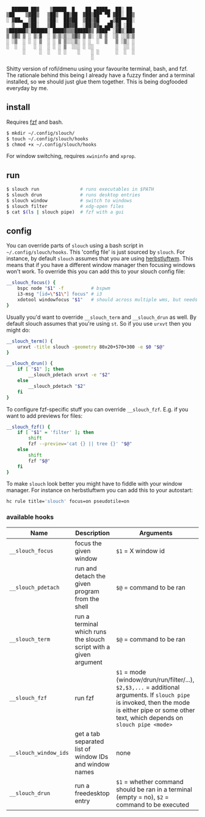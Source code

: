 
      ██████ ██▓    ▒█████  █    ██ ▄████▄  ██░ ██ 
    ▒██    ▒▓██▒   ▒██▒  ██▒██  ▓██▒██▀ ▀█ ▓██░ ██▒
    ░ ▓██▄  ▒██░   ▒██░  ██▓██  ▒██▒▓█    ▄▒██▀▀██░
      ▒   ██▒██░   ▒██   ██▓▓█  ░██▒▓▓▄ ▄██░▓█ ░██ 
    ▒██████▒░██████░ ████▓▒▒▒█████▓▒ ▓███▀ ░▓█▒░██▓
    ▒ ▒▓▒ ▒ ░ ▒░▓  ░ ▒░▒░▒░░▒▓▒ ▒ ▒░ ░▒ ▒  ░▒ ░░▒░▒
    ░ ░▒  ░ ░ ░ ▒  ░ ░ ▒ ▒░░░▒░ ░ ░  ░  ▒   ▒ ░▒░ ░
    ░  ░  ░   ░ ░  ░ ░ ░ ▒  ░░░ ░ ░░        ░  ░░ ░
          ░     ░  ░   ░ ░    ░    ░ ░      ░  ░  ░
                                   ░

Shitty version of rofi/dmenu using your favourite terminal, bash, and fzf.
The rationale behind this being
I already have a fuzzy finder and a terminal installed,
so we should just glue them together.
This is being dogfooded everyday by me.

## install

Requires [fzf](https://github.com/junegunn/fzf) and bash.

```sh
$ mkdir ~/.config/slouch/
$ touch ~/.config/slouch/hooks
$ chmod +x ~/.config/slouch/hooks
```

For window switching, requires `xwininfo` and `xprop`.

## run

```sh
$ slouch run               # runs executables in $PATH
$ slouch drun              # runs desktop entries
$ slouch window            # switch to windows
$ slouch filter            # xdg-open files
$ cat $(ls | slouch pipe)  # fzf with a gui
```

## config

You can override parts of `slouch` using a bash script in `~/.config/slouch/hooks`.
This 'config file' is just sourced by `slouch`.
For instance, by default `slouch` assumes that you are using [herbstluftwm](https://herbstluftwm.org/).
This means that if you have a different window manager then focusing windows won't work.
To override this you can add this to your slouch config file:

```sh
__slouch_focus() {
    bspc node "$1" -f          # bspwm
    i3-msg "[id=\"$1\"] focus" # i3
    xdotool windowfocus "$1"   # should across multiple wms, but needs xdotool
}
```

Usually you'd want to override `__slouch_term` and `__slouch_drun` as well.
By default slouch assumes that you're using `st`.
So if you use `urxvt` then you might do:

```sh
__slouch_term() {
    urxvt -title slouch -geometry 80x20+570+300 -e $0 "$@"
}

__slouch_drun() {
    if [ "$1" ]; then
        __slouch_pdetach urxvt -e "$2"
    else
        __slouch_pdetach "$2"
    fi
}
```

To configure fzf-specific stuff you can override `__slouch_fzf`.
E.g. if you want to add previews for files:

```sh
__slouch_fzf() {
    if [ "$1" = 'filter' ]; then
        shift
        fzf --preview='cat {} || tree {}' "$@"
    else
        shift
        fzf "$@"
    fi
}
```

To make `slouch` look better you might have to fiddle with your window manager.
For instance on herbstluftwm you can add this to your autostart:

```sh
hc rule title='slouch' focus=on pseudotile=on
```

### available hooks

| Name                  | Description                                                       | Arguments |
|-----------------------|-------------------------------------------------------------------|-----------|
| `__slouch_focus`      | focus the given window                                            | `$1` = X window id |
| `__slouch_pdetach`    | run and detach the given program from the shell                   | `$@` = command to be ran |
| `__slouch_term`       | run a terminal which runs the slouch script with a given argument | `$@` = command to be ran |
| `__slouch_fzf`        | run fzf                                                           | `$1` = mode (window/drun/run/filter/...), `$2,$3,...` = additional arguments. If `slouch pipe` is invoked, then the mode is either pipe or some other text, which depends on `slouch pipe <mode>` |
| `__slouch_window_ids` | get a tab separated list of window IDs and window names           | none |
| `__slouch_drun`       | run a freedesktop entry                                           | `$1` = whether command should be ran in a terminal (empty = no), `$2` = command to be executed |
